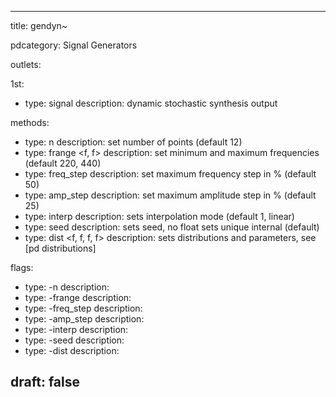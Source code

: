 --- 


title: gendyn~

pdcategory: Signal Generators



outlets:

  1st:
  - type: signal
    description: dynamic stochastic synthesis output



methods:
  - type: n <float>
    description: set number of points (default 12)
  - type: frange <f, f>
    description: set minimum and maximum frequencies (default 220, 440)
  - type: freq_step <float>
    description: set maximum frequency step in % (default 50)
  - type: amp_step <float>
    description: set maximum amplitude step in % (default 25)
  - type: interp <float>
    description: sets interpolation mode (default 1, linear)
  - type: seed <float>
    description: sets seed, no float sets unique internal (default)
  - type: dist <f, f, f, f>
    description: sets distributions and parameters, see [pd distributions]

flags:
  - type: -n <f>
    description: 
  - type: -frange <f f>
    description: 
  - type: -freq_step <f>
    description: 
  - type: -amp_step <f>
    description: 
  - type: -interp <f>
    description: 
  - type: -seed <f>
    description: 
  - type: -dist <f f f f>
    description: 

draft: false
---